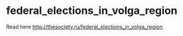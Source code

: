 # federal_elections_in_volga_region

Read here http://thesociety.ru/federal_elections_in_volga_region 
